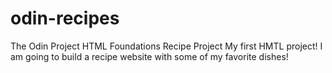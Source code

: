 # odin-recipes
The Odin Project HTML Foundations Recipe Project
My first HMTL project!  I am going to build a recipe website with some of my favorite dishes!